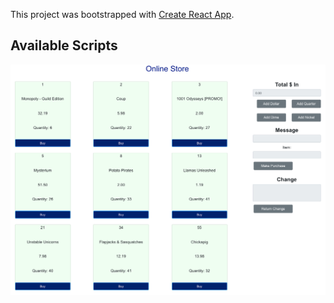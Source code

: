 
This project was bootstrapped with [Create React App](https://github.com/facebook/create-react-app).

## Available Scripts
![app preview](preview.jpg)

